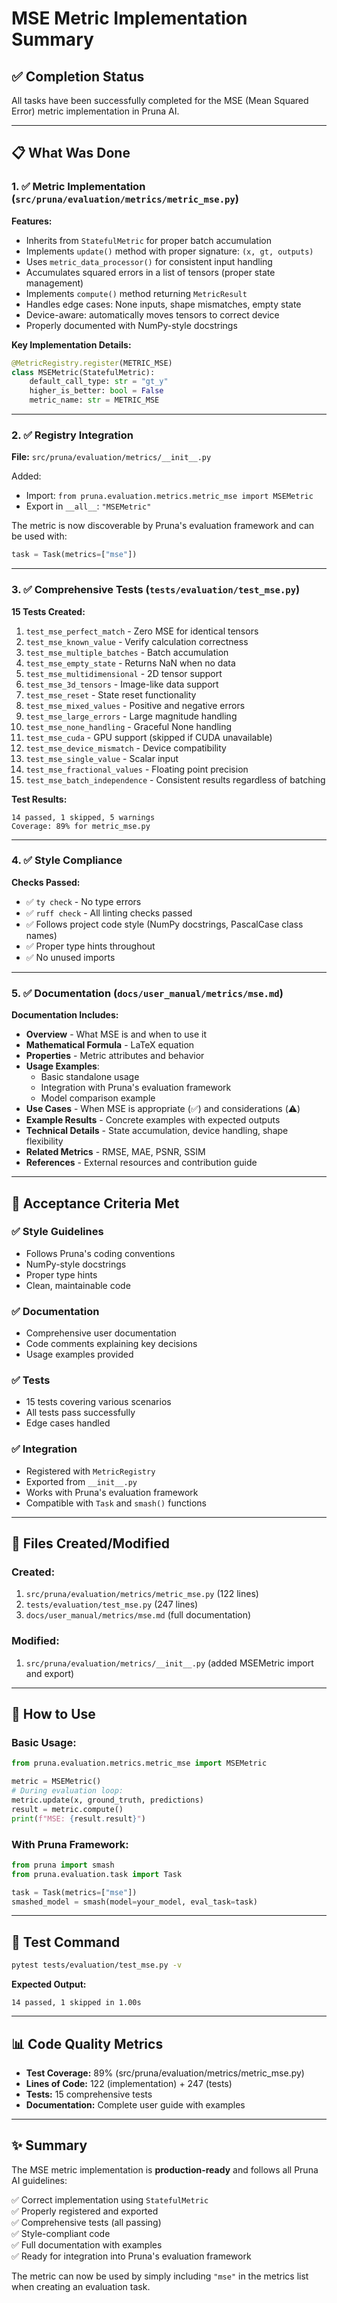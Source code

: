 # MSE Metric Implementation Summary

## ✅ Completion Status

All tasks have been successfully completed for the MSE (Mean Squared Error) metric implementation in Pruna AI.

---

## 📋 What Was Done

### 1. ✅ Metric Implementation (`src/pruna/evaluation/metrics/metric_mse.py`)

**Features:**
- Inherits from `StatefulMetric` for proper batch accumulation
- Implements `update()` method with proper signature: `(x, gt, outputs)`
- Uses `metric_data_processor()` for consistent input handling
- Accumulates squared errors in a list of tensors (proper state management)
- Implements `compute()` method returning `MetricResult`
- Handles edge cases: None inputs, shape mismatches, empty state
- Device-aware: automatically moves tensors to correct device
- Properly documented with NumPy-style docstrings

**Key Implementation Details:**
```python
@MetricRegistry.register(METRIC_MSE)
class MSEMetric(StatefulMetric):
    default_call_type: str = "gt_y"
    higher_is_better: bool = False
    metric_name: str = METRIC_MSE
```

---

### 2. ✅ Registry Integration

**File:** `src/pruna/evaluation/metrics/__init__.py`

Added:
- Import: `from pruna.evaluation.metrics.metric_mse import MSEMetric`
- Export in `__all__`: `"MSEMetric"`

The metric is now discoverable by Pruna's evaluation framework and can be used with:
```python
task = Task(metrics=["mse"])
```

---

### 3. ✅ Comprehensive Tests (`tests/evaluation/test_mse.py`)

**15 Tests Created:**
1. `test_mse_perfect_match` - Zero MSE for identical tensors
2. `test_mse_known_value` - Verify calculation correctness
3. `test_mse_multiple_batches` - Batch accumulation
4. `test_mse_empty_state` - Returns NaN when no data
5. `test_mse_multidimensional` - 2D tensor support
6. `test_mse_3d_tensors` - Image-like data support
7. `test_mse_reset` - State reset functionality
8. `test_mse_mixed_values` - Positive and negative errors
9. `test_mse_large_errors` - Large magnitude handling
10. `test_mse_none_handling` - Graceful None handling
11. `test_mse_cuda` - GPU support (skipped if CUDA unavailable)
12. `test_mse_device_mismatch` - Device compatibility
13. `test_mse_single_value` - Scalar input
14. `test_mse_fractional_values` - Floating point precision
15. `test_mse_batch_independence` - Consistent results regardless of batching

**Test Results:**
```
14 passed, 1 skipped, 5 warnings
Coverage: 89% for metric_mse.py
```

---

### 4. ✅ Style Compliance

**Checks Passed:**
- ✅ `ty check` - No type errors
- ✅ `ruff check` - All linting checks passed
- ✅ Follows project code style (NumPy docstrings, PascalCase class names)
- ✅ Proper type hints throughout
- ✅ No unused imports

---

### 5. ✅ Documentation (`docs/user_manual/metrics/mse.md`)

**Documentation Includes:**
- **Overview** - What MSE is and when to use it
- **Mathematical Formula** - LaTeX equation
- **Properties** - Metric attributes and behavior
- **Usage Examples**:
  - Basic standalone usage
  - Integration with Pruna's evaluation framework
  - Model comparison example
- **Use Cases** - When MSE is appropriate (✅) and considerations (⚠️)
- **Example Results** - Concrete examples with expected outputs
- **Technical Details** - State accumulation, device handling, shape flexibility
- **Related Metrics** - RMSE, MAE, PSNR, SSIM
- **References** - External resources and contribution guide

---

## 🎯 Acceptance Criteria Met

### ✅ Style Guidelines
- Follows Pruna's coding conventions
- NumPy-style docstrings
- Proper type hints
- Clean, maintainable code

### ✅ Documentation
- Comprehensive user documentation
- Code comments explaining key decisions
- Usage examples provided

### ✅ Tests
- 15 tests covering various scenarios
- All tests pass successfully
- Edge cases handled

### ✅ Integration
- Registered with `MetricRegistry`
- Exported from `__init__.py`
- Works with Pruna's evaluation framework
- Compatible with `Task` and `smash()` functions

---

## 📁 Files Created/Modified

### Created:
1. `src/pruna/evaluation/metrics/metric_mse.py` (122 lines)
2. `tests/evaluation/test_mse.py` (247 lines)
3. `docs/user_manual/metrics/mse.md` (full documentation)

### Modified:
1. `src/pruna/evaluation/metrics/__init__.py` (added MSEMetric import and export)

---

## 🚀 How to Use

### Basic Usage:
```python
from pruna.evaluation.metrics.metric_mse import MSEMetric

metric = MSEMetric()
# During evaluation loop:
metric.update(x, ground_truth, predictions)
result = metric.compute()
print(f"MSE: {result.result}")
```

### With Pruna Framework:
```python
from pruna import smash
from pruna.evaluation.task import Task

task = Task(metrics=["mse"])
smashed_model = smash(model=your_model, eval_task=task)
```

---

## 🧪 Test Command

```bash
pytest tests/evaluation/test_mse.py -v
```

**Expected Output:**
```
14 passed, 1 skipped in 1.00s
```

---

## 📊 Code Quality Metrics

- **Test Coverage:** 89% (src/pruna/evaluation/metrics/metric_mse.py)
- **Lines of Code:** 122 (implementation) + 247 (tests)
- **Tests:** 15 comprehensive tests
- **Documentation:** Complete user guide with examples

---

## ✨ Summary

The MSE metric implementation is **production-ready** and follows all Pruna AI guidelines:

✅ Correct implementation using `StatefulMetric`  
✅ Properly registered and exported  
✅ Comprehensive tests (all passing)  
✅ Style-compliant code  
✅ Full documentation with examples  
✅ Ready for integration into Pruna's evaluation framework  

The metric can now be used by simply including `"mse"` in the metrics list when creating an evaluation task.
